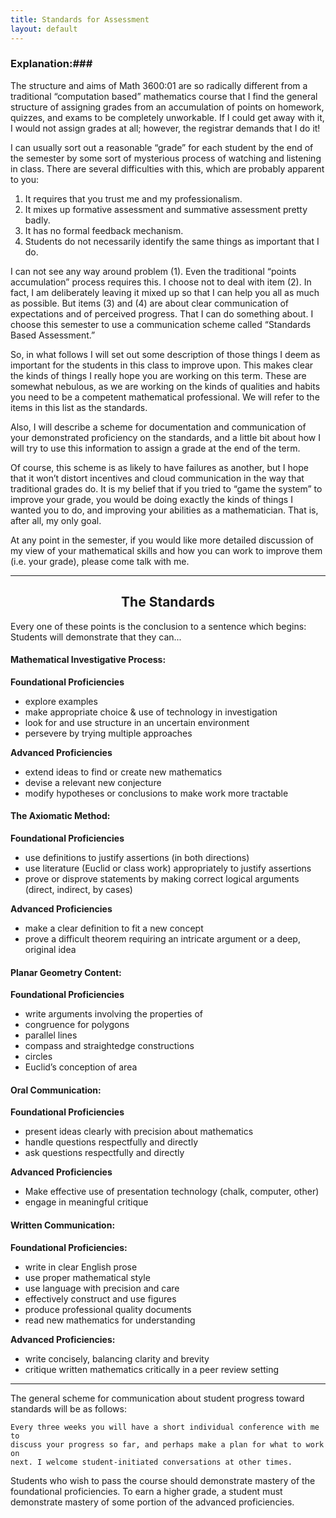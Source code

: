 ```yaml
---
title: Standards for Assessment
layout: default
---
```


### Explanation:###
The structure and aims of Math 3600:01 are so radically different from a
traditional “computation based” mathematics course that I find the general
structure of assigning grades from an accumulation of points on homework,
quizzes, and exams to be completely unworkable. If I could get away with it,
I would not assign grades at all; however, the registrar demands that I do it!

I can usually sort out a reasonable “grade” for each student by the end of the
semester by some sort of mysterious process of watching and listening in class.
There are several difficulties with this, which are probably apparent to you:

1. It requires that you trust me and my professionalism.
2. It mixes up formative assessment and summative assessment pretty badly.
3. It has no formal feedback mechanism.
4. Students do not necessarily identify the same things as important that I do.

I can not see any way around problem (1). Even the traditional “points
accumulation” process requires this. I choose not to deal with item (2). In
fact, I am deliberately leaving it mixed up so that I can help you all as much
as possible. But items (3) and (4) are about clear communication of expectations
and of perceived progress. That I can do something about. I choose this semester
to use a communication scheme called “Standards Based Assessment.”

So, in what follows I will set out some description of those things I deem as
important for the students in this class to improve upon. This makes clear the
kinds of things I really hope you are working on this term. These are somewhat
nebulous, as we are working on the kinds of qualities and habits you need to be
a competent mathematical professional. We will refer to the items in this list
as the standards.

Also, I will describe a scheme for documentation and communication of your
demonstrated proficiency on the standards, and a little bit about how I will try
to use this information to assign a grade at the end of the term.

Of course, this scheme is as likely to have failures as another, but I hope that
it won’t distort incentives and cloud communication in the way that traditional
grades do. It is my belief that if you tried to “game the system” to improve
your grade, you would be doing exactly the kinds of things I wanted you to do,
and improving your abilities as a mathematician. That is, after all, my only goal.

At any point in the semester, if you would like more detailed discussion of my
view of your mathematical skills and how you can work to improve them (i.e. your
grade), please come talk with me.

***

<center><h2>The Standards</h2></center>

Every one of these points is the conclusion to a sentence which begins:
    Students will demonstrate that they can...

#### Mathematical Investigative Process:

**Foundational Proficiencies**

- explore examples
- make appropriate choice & use of technology in investigation
- look for and use structure in an uncertain environment
- persevere by trying multiple approaches

**Advanced Proficiencies**

- extend ideas to find or create new mathematics
- devise a relevant new conjecture
- modify hypotheses or conclusions to make work more tractable

#### The Axiomatic Method:

**Foundational Proficiencies**

- use definitions to justify assertions (in both directions)
- use literature (Euclid or class work) appropriately to justify assertions
- prove or disprove statements by making correct logical arguments (direct, indirect, by cases)

**Advanced Proficiencies**

- make a clear definition to fit a new concept
- prove a difficult theorem requiring an intricate argument or a deep, original idea

#### Planar Geometry Content:

**Foundational Proficiencies**

- write arguments involving the properties of
- congruence for polygons
- parallel lines
- compass and straightedge constructions
- circles
- Euclid’s conception of area

#### Oral Communication:

**Foundational Proficiencies**

- present ideas clearly with precision about mathematics
- handle questions respectfully and directly
- ask questions respectfully and directly

**Advanced Proficiencies**

- Make effective use of presentation technology (chalk, computer, other)
- engage in meaningful critique

#### Written Communication:

**Foundational Proficiencies:**

- write in clear English prose
- use proper mathematical style
- use language with precision and care
- effectively construct and use figures
- produce professional quality documents
- read new mathematics for understanding

**Advanced Proficiencies:**

- write concisely, balancing clarity and brevity
- critique written mathematics critically in a peer review setting

***

The general scheme for communication about student progress toward standards
will be as follows:

    Every three weeks you will have a short individual conference with me to
    discuss your progress so far, and perhaps make a plan for what to work on
    next. I welcome student-initiated conversations at other times.

Students who wish to pass the course should demonstrate mastery of the
foundational proficiencies. To earn a higher grade, a student must demonstrate
mastery of some portion of the advanced proficiencies.
